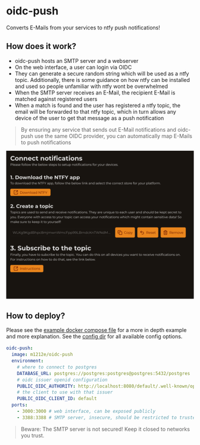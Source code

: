 # oidc-push

Converts E-Mails from your services to ntfy push notifications!

## How does it work?

- oidc-push hosts an SMTP server and a webserver
- On the web interface, a user can login via OIDC
- They can generate a secure random string which will be used as a ntfy topic. Additionally, there is some guidance on how ntfy can be installed and used so people unfamiliar with ntfy wont be overwhelmed
- When the SMTP server receives an E-Mail, the recipient E-Mail is matched against registered users
- When a match is found and the user has registered a ntfy topic, the email will be forwarded to that ntfy topic, which in turn allows any device of the user to get that message as a push notification

> By ensuring any service that sends out E-Mail notifications and oidc-push use the same OIDC provider, you can automatically map E-Mails to push notifications

![Screenshot of the web app](./screenshots/1.png?raw=true 'Screenshot of the web app')

## How to deploy?

Please see the [example docker compose file](./example/docker-compose.yml) for a more in depth example and more explanation. See the [config dir](./src/lib/config/) for all available config options.

```yml
oidc-push:
  image: m1212e/oidc-push
  environment:
    # where to connect to postgres
    DATABASE_URL: postgres://postgres:postgres@postgres:5432/postgres
    # oidc issuer openid configuration
    PUBLIC_OIDC_AUTHORITY: http://localhost:8080/default/.well-known/openid-configuration
    # the client to use with that issuer
    PUBLIC_OIDC_CLIENT_ID: default
  ports:
    - 3000:3000 # web interface, can be exposed publicly
    - 3388:3388 # SMTP server, insecure, should be restricted to trusted network
```

> Beware: The SMTP server is not secured! Keep it closed to networks you trust.
